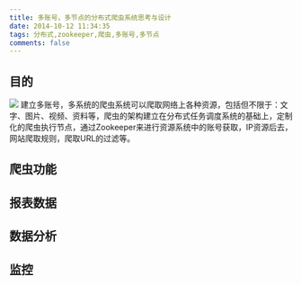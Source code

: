 ```yaml
---
title: 多账号，多节点的分布式爬虫系统思考与设计
date: 2014-10-12 11:34:35
tags: 分布式,zookeeper,爬虫,多账号,多节点
comments: false
---
```


## 目的
![](https://img1.doubanio.com/view/photo/photo/public/p2183398359.jpg)
建立多账号，多系统的爬虫系统可以爬取网络上各种资源，包括但不限于：文字、图片、视频、资料等，爬虫的架构建立在分布式任务调度系统的基础上，定制化的爬虫执行节点，通过Zookeeper来进行资源系统中的账号获取，IP资源后去，网站爬取规则，爬取URL的过滤等。
<!--more-->

## 爬虫功能
## 报表数据
## 数据分析
## 监控
